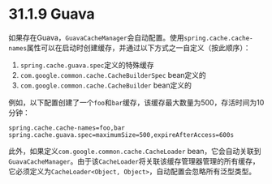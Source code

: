 # 31.1.9 Guava

如果存在Guava，`GuavaCacheManager`会自动配置。使用`spring.cache.cache-names`属性可以在启动时创建缓存，并通过以下方式之一自定义（按此顺序）：

1. `spring.cache.guava.spec`定义的特殊缓存
2. `com.google.common.cache.CacheBuilderSpec` bean定义的
3. `com.google.common.cache.CacheBuilder` bean定义的

例如，以下配置创建了一个`foo`和`bar`缓存，该缓存最大数量为500，存活时间为10分钟：

```text
spring.cache.cache-names=foo,bar
spring.cache.guava.spec=maximumSize=500,expireAfterAccess=600s
```

此外，如果定义`com.google.common.cache.CacheLoader` bean，它会自动关联到`GuavaCacheManager`。由于该`CacheLoader`将关联该缓存管理器管理的所有缓存，它必须定义为`CacheLoader<Object, Object>`，自动配置会忽略所有泛型类型。

